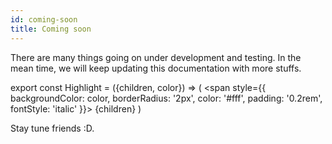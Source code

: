 ```yaml
---
id: coming-soon
title: Coming soon
---
```


There are many things going on under development and testing. In the mean time, we will keep updating this documentation with more stuffs.

export const Highlight = ({children, color}) => (
  <span
    style={{
      backgroundColor: color,
      borderRadius: '2px',
      color: '#fff',
      padding: '0.2rem',
      fontStyle: 'italic'
    }}>
    {children}
  </span>
)

<Highlight color="#25c2a0">Stay tune</Highlight> friends :D.
